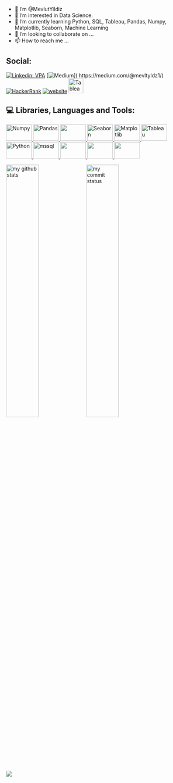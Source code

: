 - 👋 I’m @MevlutYildiz
- 👀 I’m interested in Data Science.
- 🌱 I’m currently learning Python, SQL, Tableou, Pandas, Numpy, Matplotlib, Seaborn, Machine Learning
- 💞️ I’m looking to collaborate on ...
- 📫 How to reach me ...

## Social:
[![Linkedin: VPA](https://img.shields.io/badge/linkedin-%230077B5.svg?&style=for-the-badge&logo=linkedin&logoColor=white)]( https://www.linkedin.com/in/mevl%C3%BCt-yildiz/)
[![Medium]([https://img.shields.io/badge/linkedin-%230077B5.svg?&style=for-the-badge&logo=linkedin&logoColor=white](https://www.google.com/search?q=medium&tbm=isch&ved=2ahUKEwij047ikrH8AhWklv0HHaF2AB4Q2-cCegQIABAA&oq=medium&gs_lcp=CgNpbWcQAzIFCAAQgAQyBQgAEIAEMgUIABCABDIFCAAQgAQyBQgAEIAEMgUIABCABDIFCAAQgAQyBQgAEIAEMgUIABCABDIFCAAQgAQ6BAgjECc6BwgAEIAEEBM6CAgAEIAEELEDOggIABCxAxCDAToLCAAQgAQQsQMQgwFQiw9Y9yNgiipoAHAAeACAAacBiAH1B5IBAzAuN5gBAKABAaoBC2d3cy13aXotaW1nwAEB&sclient=img&ei=oiK3Y6P6PKSt9u8Poe2B8AE&bih=637&biw=1326&client=opera&hs=soZ#imgrc=D91NVOaG0Bl1FM))]( https://medium.com/@mevltyldz1/)
[<img alt="HackerRank" src="https://img.shields.io/badge/-Hackerrank-2EC866?style=for-the-badge&logo=HackerRank&logoColor=white"/>](https://www.hackerrank.com/dashboard)
[![website](https://img.shields.io/badge/gmail-f1f2f6.svg?&style=for-the-badge&logo=gmail&logoColor=black)](mailto:mevltyldz1@gmail.com)
<a href="https://public.tableau.com/app/profile/mevl.t1206#!/?newProfile=&activeTab=0" target="_blank"> <img src="https://encrypted-tbn0.gstatic.com/images?q=tbn:ANd9GcRsN6dl3pac19-gCdLN0p68lZN9er1LNG2tj4mJAr_A2ZtvXP3mmnj1WxKKP2TxIAMELQ&usqp=CAU" alt="Tableau" height="40"/> </a>

## :computer: Libraries, Languages and Tools:


<a href="#" target="_blank"> <img src="https://numpy.org/doc/stable/_static/numpylogo.svg" alt="Numpy" width="70" height="45"/> </a>
<a href="#" target="_blank"> <img src="https://upload.wikimedia.org/wikipedia/commons/thumb/e/ed/Pandas_logo.svg/2560px-Pandas_logo.svg.png" alt="Pandas" width="70" height="45"/> </a>
<a href="#" target="_blank"> <img src="https://bids.berkeley.edu/sites/default/files/styles/250x140/public/projects/scipy_logo_450x254.png?itok=iYqgsiQs" width="70" height="45"/> </a>
<a href="#" target="_blank"> <img src="https://seaborn.pydata.org/_static/logo-wide-lightbg.svg" alt="Seaborn" width="70" height="45"/> </a>
<a href="#" target="_blank"> <img src="https://matplotlib.org/stable/_static/logo2_compressed.svg" alt="Matplotlib" width="70" height="45"/> </a>
<a href="#" target="_blank"> <img src="https://static.wixstatic.com/media/e16c6a_3ad31c0baa1d45e88d15b1f9ed24b576~mv2.png/v1/fit/w_400%2Ch_232%2Cal_c/file.png" alt="Tableau" width="70" height="45"/> </a>
<a href="#" target="_blank"> <img src="https://vistapointe.net/images/python-wallpaper-3.jpg" alt="Python" width="70" height="45"/> </a>
<a href="https://www.microsoft.com/en-us/sql-server" target="_blank"> <img src="https://www.svgrepo.com/show/303229/microsoft-sql-server-logo.svg" alt="mssql"  width="70" height="45"/>
<a href="#" target="_blank"> <img src="https://aptgadget.com/wp-content/uploads/2018/10/jira-alternatives-1024x501.png" width="70" height="45"/> </a>
<a href="#" target="_blank"> <img src="https://upload.wikimedia.org/wikipedia/commons/thumb/b/b9/Slack_Technologies_Logo.svg/1280px-Slack_Technologies_Logo.svg.png" width="70" height="45"/> </a>
<a href="#" target="_blank"> <img src="[[https://upload.wikimedia.org/wikipedia/commons/thumb/b/b9/Slack_Technologies_Logo.svg/1280px-Slack_Technologies_Logo.svg.png](https://www.google.com/search?q=sklearn&tbm=isch&ved=2ahUKEwiFi6bykrH8AhVk47sIHbbaDt0Q2-cCegQIABAA&oq=sklearn&gs_lcp=CgNpbWcQAzIECCMQJzIFCAAQgAQyBQgAEIAEMgUIABCABDIFCAAQgAQyBAgAEB4yBAgAEB4yBAgAEB4yBAgAEB4yBAgAEB46BAgAEEM6CAgAELEDEIMBOggIABCABBCxA1D5DViZF2DyGmgAcAB4AIABhwKIAb0KkgEFMC43LjGYAQCgAQGqAQtnd3Mtd2l6LWltZ8ABAQ&sclient=img&ei=xCK3Y4WZOeTG7_UPtrW76A0&bih=637&biw=1326&client=opera&hs=soZ#imgrc=8cij3GdoNwkDdM)](https://en.wikipedia.org/wiki/Scikit-learn#/media/File:Scikit_learn_logo_small.svg.png)" width="70" height="45"/> </a>

 <p align="left">
<img src="https://github-readme-stats.vercel.app/api?username=MevlutYildiz77&theme=dark" alt="my github stats" width="42%"/>&nbsp;
<img src="https://github-readme-streak-stats.herokuapp.com/?user=MevlutYildiz77&theme=dark" alt="my commit status" width="42%" /> </p>

 ![](https://komarev.com/ghpvc/?username=your-github-MevlutYildiz77&color=orange)



